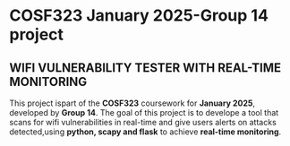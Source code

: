 # COSF323 January 2025-Group 14 project
## WIFI VULNERABILITY TESTER WITH REAL-TIME MONITORING
This project ispart of the **COSF323** coursework for **January 2025**, developed by **Group 14**. The goal of this project is to develope a tool that scans for wifi vulnerabilities in real-time and give users alerts on attacks detected,using **python, scapy and flask** to achieve **real-time monitoring**.
